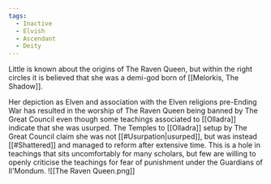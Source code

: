 ```yaml
---
tags:
  - Inactive
  - Elvish
  - Ascendant
  - Deity
---
```

Little is known about the origins of The Raven Queen, but within the right circles it is believed that she was a demi-god born of [[Melorkis, The Shadow]].

Her depiction as Elven and association with the Elven religions pre-Ending War has resulted in the worship of The Raven Queen being banned by The Great Council even though some teachings associated to [[Olladra]] indicate that she was usurped. The Temples to [[Olladra]] setup by The Great Council claim she was not [[#Usurpation|usurped]], but was instead [[#Shattered]] and managed to reform after extensive time. This is a hole in teachings that sits uncomfortably for many scholars, but few are willing to openly criticise the teachings for fear of punishment under the Guardians of Il'Mondum.
![[The Raven Queen.png]]